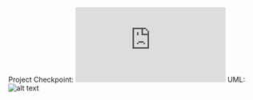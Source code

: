 Project Checkpoint: ![alt text](https://raw.githubusercontent.com/username/projectname/branch/checkpoint.pdf)
UML: 
![alt text](https://raw.githubusercontent.com/username/projectname/branch/UML.png)
